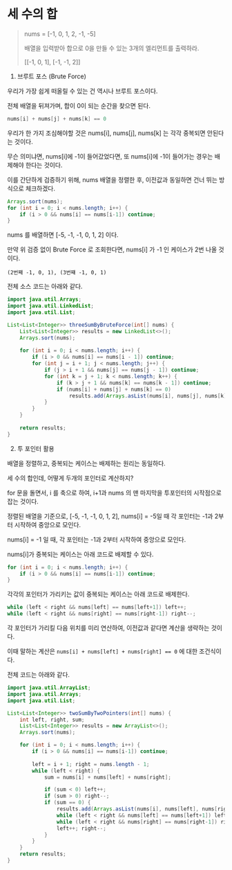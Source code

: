 # 세 수의 합

> nums = [-1, 0, 1, 2, -1, -5]
> 
> 배열을 입력받아 합으로 0을 만들 수 있는 3개의 엘리먼트를 출력하라.
> 
> [[-1, 0, 1], [-1, -1, 2]]


1. 브루트 포스 (Brute Force)

우리가 가장 쉽게 떠올릴 수 있는 건 역시나 브루트 포스이다.

전체 배열을 뒤져가며, 합이 0이 되는 순간을 찾으면 된다.

```java
nums[i] + nums[j] + nums[k] == 0
```

우리가 한 가지 조심해야할 것은 nums[i], nums[j], nums[k] 는 각각 중복되면 안된다는 것이다.

무슨 의미냐면, nums[i]에 -1이 들어갔었다면, 또 nums[i]에 -1이 들어가는 경우는 배제해야 한다는 것이다.

이를 간단하게 검증하기 위해, nums 배열을 정렬한 후, 이전값과 동일하면 건너 뛰는 방식으로 체크하겠다.

```java
Arrays.sort(nums);
for (int i = 0; i < nums.length; i++) {
    if (i > 0 && nums[i] == nums[i-1]) continue;
}
```

nums 를 배열하면 [-5, -1, -1, 0, 1, 2] 이다.

만약 위 검증 없이 Brute Force 로 조회한다면, nums[i] 가 -1 인 케이스가 2번 나올 것이다.

`(2번째 -1, 0, 1), (3번쨰 -1, 0, 1)`

전체 소스 코드는 아래와 같다.

```java
import java.util.Arrays;
import java.util.LinkedList;
import java.util.List;

List<List<Integer>> threeSumByBruteForce(int[] nums) {
    List<List<Integer>> results = new LinkedList<>();
    Arrays.sort(nums);
    
    for (int i = 0; i < nums.length; i++) {
        if (i > 0 && nums[i] == nums[i - 1]) continue;
        for (int j = i + 1; j < nums.length; j++) {
            if (j > i + 1 && nums[j] == nums[j - 1]) continue;
            for (int k = j + 1; k < nums.length; k++) {
                if (k > j + 1 && nums[k] == nums[k - 1]) continue;
                if (nums[i] + nums[j] + nums[k] == 0)
                    results.add(Arrays.asList(nums[i], nums[j], nums[k]));
            }
        }
    }
    
    return results;
}
```

2. 투 포인터 활용

배열을 정렬하고, 중복되는 케이스는 배제하는 원리는 동일하다.

세 수의 합인데, 어떻게 두개의 포인터로 계산하지?

for 문을 돌면서, i 를 축으로 하여, i+1과 nums 의 맨 마지막을 투포인터의 시작점으로 잡는 것이다.

정렬된 배열을 기준으로, [-5, -1, -1, 0, 1, 2], nums[i] = -5일 때 각 포인터는 -1과 2부터 시작하여 중앙으로 모인다.

nums[i] = -1 일 때, 각 포인터는 -1과 2부터 시작하여 중앙으로 모인다.

nums[i]가 중복되는 케이스는 아래 코드로 배제할 수 있다.

```java
for (int i = 0; i < nums.length; i++) {
    if (i > 0 && nums[i] == nums[i-1]) continue;
}
```

각각의 포인터가 가리키는 값이 중복되는 케이스는 아래 코드로 배제한다.

```java
while (left < right && nums[left] == nums[left+1]) left++;
while (left < right && nums[right] == nums[right-1]) right--;
```
각 포인터가 가리킬 다음 위치를 미리 연산하여, 이전값과 같다면 계산을 생략하는 것이다.

이때 말하는 계산은 `nums[i] + nums[left] + nums[right] == 0` 에 대한 조건식이다.

전체 코드는 아래와 같다.

```java
import java.util.ArrayList;
import java.util.Arrays;
import java.util.List;

List<List<Integer>> twoSumByTwoPointers(int[] nums) {
    int left, right, sum;
    List<List<Integer>> results = new ArrayList<>();
    Arrays.sort(nums);

    for (int i = 0; i < nums.length; i++) {
        if (i > 0 && nums[i] == nums[i-1]) continue;
        
        left = i + 1; right = nums.length - 1;
        while (left < right) {
            sum = nums[i] + nums[left] + nums[right];

            if (sum < 0) left++;
            if (sum > 0) right--;
            if (sum == 0) {
                results.add(Arrays.asList(nums[i], nums[left], nums[right]));
                while (left < right && nums[left] == nums[left+1]) left++;
                while (left < right && nums[right] == nums[right-1]) right--;
                left++; right--;
            }
        }
    }
    return results;
}
```
